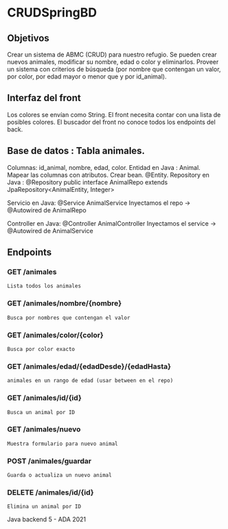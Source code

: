 # CRUDSpringBD

## Objetivos

Crear un sistema de ABMC (CRUD) para nuestro refugio.
Se pueden crear nuevos animales, modificar su nombre, edad o color y eliminarlos.
Proveer un sistema con criterios de búsqueda (por nombre que contengan un valor, por color, por edad mayor o menor que y por id_animal).

## Interfaz del front

Los colores se envían como String.
El front necesita contar con una lista de posibles colores.
El buscador del front no conoce todos los endpoints del back.


## Base de datos : Tabla animales.

Columnas: id_animal, nombre, edad, color.
Entidad en Java : Animal. Mapear las columnas con atributos. Crear bean. @Entity.
Repository en Java : @Repository public interface AnimalRepo extends JpaRepository<AnimalEntity, Integer>

Servicio en Java: @Service AnimalService
Inyectamos el repo -> @Autowired de AnimalRepo

Controller en Java: @Controller AnimalController
Inyectamos el service -> @Autowired de AnimalService

## Endpoints
### GET /animales
    Lista todos los animales    
### GET /animales/nombre/{nombre}
    Busca por nombres que contengan el valor    
### GET /animales/color/{color}
    Busca por color exacto    
### GET /animales/edad/{edadDesde}/{edadHasta}
    animales en un rango de edad (usar between en el repo)    
### GET /animales/id/{id}
    Busca un animal por ID    
### GET /animales/nuevo
    Muestra formulario para nuevo animal    
### POST /animales/guardar
    Guarda o actualiza un nuevo animal    
### DELETE /animales/id/{id}
    Elimina un animal por ID
    
Java backend 5 - ADA 2021
